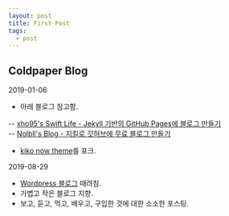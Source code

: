 ```yaml
---
layout: post
title: First Post
tags:
  - post
---
```


## Coldpaper Blog

2019-01-06

-  아래 블로그 참고함.

-- [xho95's Swift Life - Jekyll 기반의 GitHub Pages에 블로그 만들기](http://xho95.github.io/blog/github/pages/jekyll/minima/theme/2017/03/04/Jekyll-Blog-with-Minima.html)  
-- [Nolbll's Blog - 지킬로 깃허브에 무료 블로그 만들기](https://nolboo.kim/blog/2013/10/15/free-blog-with-github-jekyll/)
-  [kiko now theme](https://github.com/aweekj/kiko-now)를 포크.

2019-08-29

- [Wordpress 블로그](http://coldpaper.cafe24.com/) 때려침.
- 가볍고 작은 블로그 지향.
- 보고, 듣고, 먹고, 배우고, 구입한 것에 대한 소소한 포스팅.

